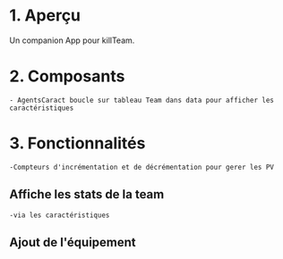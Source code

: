 # 1. Aperçu

Un companion App pour killTeam.

# 2. Composants
    - AgentsCaract boucle sur tableau Team dans data pour afficher les caractéristiques

# 3. Fonctionnalités 
    -Compteurs d'incrémentation et de décrémentation pour gerer les PV

## Affiche les stats de la team
    -via les caractéristiques

## Ajout de l'équipement